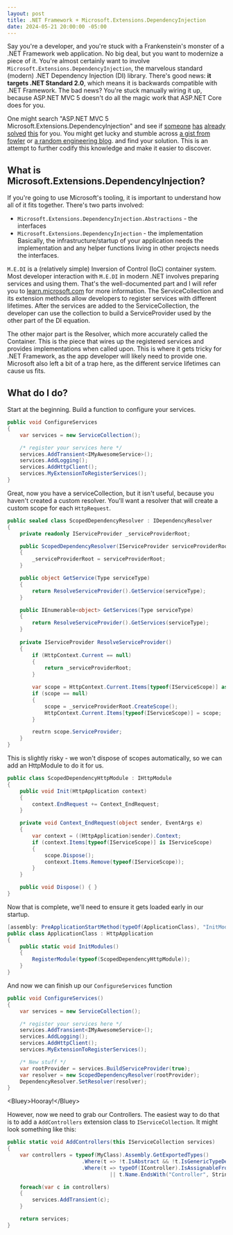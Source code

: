 ```yaml
---
layout: post
title: .NET Framework + Microsoft.Extensions.DependencyInjection
date: 2024-05-21 20:00:00 -05:00
---
```

Say you're a developer, and you're stuck with a Frankenstein's monster of a
.NET Framework web application. No big deal, but you want to modernize a piece
of it. You're almost certainly want to involve `Microsoft.Extensions.DependencyInjection`,
the marvelous standard (modern) .NET Dependency Injection (DI) library. There's
good news: **it targets .NET Standard 2.0**, which means it is backwards compatible
with .NET Framework. The bad news? You're stuck manually wiring it up, because
ASP.NET MVC 5 doesn't do all the magic work that ASP.NET Core does for you.

One might search "ASP.NET MVC 5 Microsoft.Extensions.DependencyInjection" and see
if [someone](https://scottdorman.blog/2016/03/17/integrating-asp-net-core-dependency-injection-in-mvc-4/)
[has](https://learn.microsoft.com/en-us/answers/questions/807631/how-can-i-use-dependency-injection-in-asp-net-mvc)
[already](https://stackoverflow.com/questions/43311099/how-to-create-dependency-injection-for-asp-net-mvc-5)
[solved](https://stackoverflow.com/questions/50358349/using-microsoft-extension-dependencyinjection-in-asp-net-web-api2)
[this](https://stackoverflow.com/questions/55511586/mvc5-web-api-and-dependency-injection)
for you. You might get lucky and stumble across
[a gist from fowler](https://gist.github.com/davidfowl/563a602936426a18f67cd77088574e61)
or [a random engineering blog](https://www.eidias.com/blog/2024/1/3/implement-microsoft-di-container-in-aspnet-mvc-5).
and find your solution. This is an attempt to further codify this knowledge
and make it easier to discover.

<!--more-->

## What is Microsoft.Extensions.DependencyInjection?

If you're going to use Microsoft's tooling, it is important to understand how
all of it fits together. There's two parts involved:
* `Microsoft.Extensions.DependencyInjection.Abstractions` - the interfaces
* `Microsoft.Extensions.DependencyInjection` - the implementation
Basically, the infrastructure/startup of your application needs the implementation
and any helper functions living in other projects needs the interfaces.

`M.E.DI` is a (relatively simple) Inversion of Control (IoC) container system.
Most developer interaction with `M.E.DI` in modern .NET involves preparing
services and using them. That's the well-documented part and I will refer you to
[learn.microsoft.com](https://learn.microsoft.com/en-us/aspnet/core/fundamentals/dependency-injection)
for more information. The ServiceCollection and its extension methods allow
developers to register services with different lifetimes. After the services
are added to the ServiceCollection, the developer can use the collection to
build a ServiceProvider used by the other part of the DI equation.

The other major part is the Resolver, which more accurately called the
Container. This is the piece that wires up the registered services and provides
implementations when called upon. This is where it gets tricky for .NET Framework,
as the app developer will likely need to provide one. Microsoft also left a bit
of a trap here, as the different service lifetimes can cause us fits.

## What do I do?

Start at the beginning. Build a function to configure your services.

```csharp
public void ConfigureServices
{
    var services = new ServiceCollection();

    /* register your services here */
    services.AddTransient<IMyAwesomeService>();
    services.AddLogging();
    services.AddHttpClient();
    services.MyExtensionToRegisterServices();
}
```

Great, now you have a serviceCollection, but it isn't useful, because
you haven't created a custom resolver. You'll want a resolver that
will create a custom scope for each `HttpRequest`.

```csharp
public sealed class ScopedDependencyResolver : IDependencyResolver
{
    private readonly IServiceProvider _serviceProviderRoot;

    public ScopedDependencyResolver(IServiceProvider serviceProviderRoot)
    {
        _serviceProviderRoot = serviceProviderRoot;
    }

    public object GetService(Type serviceType)
    {
        return ResolveServiceProvider().GetService(serviceType);
    }

    public IEnumerable<object> GetServices(Type serviceType)
    {
        return ResolveServiceProvider().GetServices(serviceType);
    }
    
    private IServiceProvider ResolveServiceProvider()
    {
        if (HttpContext.Current == null)
        {
            return _serviceProviderRoot;
        }

        var scope = HttpContext.Current.Items[typeof(IServiceScope)] as IServiceScope;
        if (scope == null)
        {
            scope = _serviceProviderRoot.CreateScope();
            HttpContext.Current.Items[typeof(IServiceScope)] = scope;
        }

        reutrn scope.ServiceProvider;
    }
}
```
This is slightly risky - we won't dispose of scopes automatically,
so we can add an HttpModule to do it for us.
```csharp
public class ScopedDependencyHttpModule : IHttpModule
{
    public void Init(HttpApplication context)
    {
        context.EndRequest += Context_EndRequest;
    }

    private void Context_EndRequest(object sender, EventArgs e)
    {
        var context = ((HttpApplication)sender).Context;
        if (context.Items[typeof(IServiceScope)] is IServiceScope)
        {
            scope.Dispose();
            contexxt.Items.Remove(typeof(IServiceScope));
        }
    }

    public void Dispose() { }
}
```
Now that is complete, we'll need to ensure it gets loaded early in our
startup.

```csharp
[assembly: PreApplicationStartMethod(typeOf(ApplicationClass), "InitModules")]
public class ApplicationClass : HttpApplication
{
    public static void InitModules()
    {
        RegisterModule(typeof(ScopedDependencyHttpModule));
    }
}
```
And now we can finish up our `ConfigureServices` function
```csharp
public void ConfigureServices()
{
    var services = new ServiceCollection();

    /* register your services here */
    services.AddTransient<IMyAwesomeService>();
    services.AddLogging();
    services.AddHttpClient();
    services.MyExtensionToRegisterServices();

    /* New stuff */
    var rootProvider = services.BuildServiceProvider(true);
    var resolver = new ScopedDependencyResolver(rootProvider);
    DependencyResolver.SetResolver(resolver);
}
```

\<Bluey\>Hooray!\</Bluey\>

However, now we need to grab our Controllers. The easiest way to do
that is to add a `AddControllers` extension class to `IServiceCollection`.
It might look something like this:
```csharp
public static void AddControllers(this IServiceCollection services)
{
    var controllers = typeof(MyClass).Assembly.GetExportedTypes()
                        .Where(t => !t.IsAbstract && !t.IsGenericTypeDefinition)
                        .Where(t => typeOf(IController).IsAssignableFrom(t)
                                 || t.Name.EndsWith("Controller", StringComparison.OrdinalIgnoreCase);

    foreach(var c in controllers)
    {
        services.AddTransient(c);
    }

    return services;
}
```
